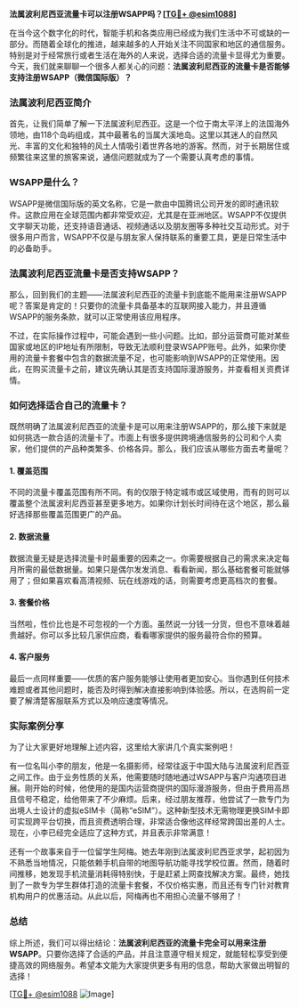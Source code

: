 **法属波利尼西亚流量卡可以注册WSAPP吗？[[TG💪+ @esim1088](https://t.me/s/esim1088)]**

在当今这个数字化的时代，智能手机和各类应用已经成为我们生活中不可或缺的一部分。而随着全球化的推进，越来越多的人开始关注不同国家和地区的通信服务。特别是对于经常旅行或者生活在海外的人来说，选择合适的流量卡显得尤为重要。今天，我们就来聊聊一个很多人都关心的问题：**法属波利尼西亚的流量卡是否能够支持注册WSAPP（微信国际版）？**

### 法属波利尼西亚简介

首先，让我们简单了解一下法属波利尼西亚。这是一个位于南太平洋上的法国海外领地，由118个岛屿组成，其中最著名的当属大溪地岛。这里以其迷人的自然风光、丰富的文化和独特的风土人情吸引着世界各地的游客。然而，对于长期居住或频繁往来这里的旅客来说，通信问题就成为了一个需要认真考虑的事情。

### WSAPP是什么？

WSAPP是微信国际版的英文名称，它是一款由中国腾讯公司开发的即时通讯软件。这款应用在全球范围内都非常受欢迎，尤其是在亚洲地区。WSAPP不仅提供文字聊天功能，还支持语音通话、视频通话以及朋友圈等多种社交互动形式。对于很多用户而言，WSAPP不仅是与朋友家人保持联系的重要工具，更是日常生活中的必备助手。

### 法属波利尼西亚流量卡是否支持WSAPP？

那么，回到我们的主题——法属波利尼西亚的流量卡到底能不能用来注册WSAPP呢？答案是肯定的！只要你的流量卡具备基本的互联网接入能力，并且遵循WSAPP的服务条款，就可以正常使用该应用程序。

不过，在实际操作过程中，可能会遇到一些小问题。比如，部分运营商可能对某些国家或地区的IP地址有所限制，导致无法顺利登录WSAPP账号。此外，如果你使用的流量卡套餐中包含的数据流量不足，也可能影响到WSAPP的正常使用。因此，在购买流量卡之前，建议先确认其是否支持国际漫游服务，并查看相关资费详情。

### 如何选择适合自己的流量卡？

既然明确了法属波利尼西亚的流量卡是可以用来注册WSAPP的，那么接下来就是如何挑选一款合适的流量卡了。市面上有很多提供跨境通信服务的公司和个人卖家，他们提供的产品种类繁多、价格各异。那么，我们应该从哪些方面去考量呢？

#### 1. 覆盖范围
不同的流量卡覆盖范围有所不同。有的仅限于特定城市或区域使用，而有的则可以覆盖整个法属波利尼西亚甚至更多地方。如果你计划长时间待在这个地区，那么最好选择那些覆盖范围更广的产品。

#### 2. 数据流量
数据流量无疑是选择流量卡时最重要的因素之一。你需要根据自己的需求来决定每月所需的最低数据量。如果只是偶尔发发消息、看看新闻，那么基础套餐可能就够用了；但如果喜欢看高清视频、玩在线游戏的话，则需要考虑更高档次的套餐。

#### 3. 套餐价格
当然啦，性价比也是不可忽视的一个方面。虽然说一分钱一分货，但也不意味着越贵越好。你可以多比较几家供应商，看看哪家提供的服务最符合你的预算。

#### 4. 客户服务
最后一点同样重要——优质的客户服务能够让使用者更加安心。当你遇到任何技术难题或者其他问题时，能否及时得到解决直接影响到体验感。所以，在选购前一定要了解清楚客服联系方式以及响应速度等情况。

### 实际案例分享

为了让大家更好地理解上述内容，这里给大家讲几个真实案例吧！

有一位名叫小李的朋友，他是一名摄影师，经常往返于中国大陆与法属波利尼西亚之间工作。由于业务性质的关系，他需要随时随地通过WSAPP与客户沟通项目进展。刚开始的时候，他使用的是国内运营商提供的国际漫游服务，但由于费用高昂且信号不稳定，给他带来了不少麻烦。后来，经过朋友推荐，他尝试了一款专门为出境人士设计的虚拟eSIM卡（简称“eSIM”）。这种新型技术无需物理更换SIM卡即可实现跨平台切换，而且资费透明合理，非常适合像他这样经常跨国出差的人士。现在，小李已经完全适应了这种方式，并且表示非常满意！

还有一个故事来自于一位留学生阿梅。她去年刚到法属波利尼西亚求学，起初因为不熟悉当地情况，只能依赖手机自带的地图导航功能寻找学校位置。然而，随着时间推移，她发现手机流量消耗得特别快，于是赶紧上网查找解决方案。最终，她找到了一款专为学生群体打造的流量卡套餐，不仅价格实惠，而且还有专门针对教育机构用户的优惠活动。从此以后，阿梅再也不用担心流量不够用了！

### 总结

综上所述，我们可以得出结论：**法属波利尼西亚的流量卡完全可以用来注册WSAPP**。只要你选择了合适的产品，并且注意遵守相关规定，就能轻松享受到便捷高效的网络服务。希望本文能为大家提供更多有用的信息，帮助大家做出明智的选择！

[[TG💪+ @esim1088](https://t.me/s/esim1088) ![Image](https://i.postimg.cc/4NQfJmqS/Snipaste-2025-05-13-00-14-12.png)]